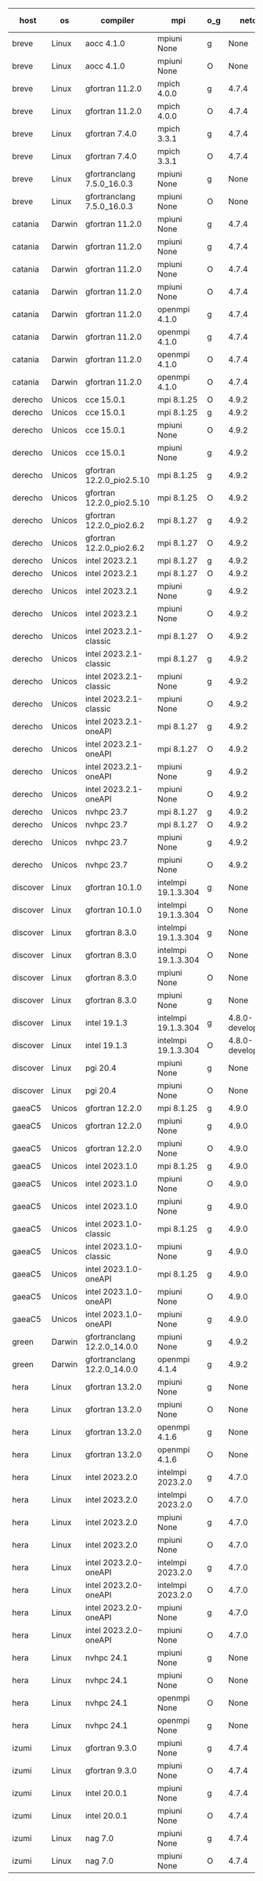 

| host     | os       | compiler                              | mpi                      | o_g        | netcdf        | build       | u_pass          | u_fail          | s_pass            | s_fail            | e_pass             | e_fail             | nuopc_pass       | nuopc_fail       | artifacts link          |
|----------|----------|---------------------------------------|--------------------------|------------|---------------|-------------|-----------------|-----------------|-------------------|-------------------|--------------------|--------------------|------------------|------------------|-------------------------|
| breve | Linux | aocc 4.1.0 | mpiuni None  | g | None  | PASS | 12495 | 26 | 8 | 0 | 44 | 0 | None | None | <a href="https://github.com/esmf-org/esmf-test-artifacts/tree/f71443e1dd7b4850a479638413ccda2303534297/feature_hconfig-extras/aocc/4.1.0/g/mpiuni/None" target="_blank">f71443e</a> | 
| breve | Linux | aocc 4.1.0 | mpiuni None  | O | None  | PASS | 12495 | 26 | 8 | 0 | 44 | 0 | None | None | <a href="https://github.com/esmf-org/esmf-test-artifacts/tree/3177085fd874e7bcad58b69c80ba7db401d6e19a/feature_hconfig-extras/aocc/4.1.0/O/mpiuni/None" target="_blank">3177085</a> | 
| breve | Linux | gfortran 11.2.0 | mpich 4.0.0  | g | 4.7.4  | PASS | 14189 | 0 | 50 | 0 | 81 | 0 | 51 | 0 | <a href="https://github.com/esmf-org/esmf-test-artifacts/tree/41b62049e9878dbe15214a00ccff94e7ba6cb04d/feature_hconfig-extras/gfortran/11.2.0/g/mpich/4.0.0" target="_blank">41b6204</a> | 
| breve | Linux | gfortran 11.2.0 | mpich 4.0.0  | O | 4.7.4  | PASS | 14189 | 0 | 50 | 0 | 81 | 0 | 51 | 0 | <a href="https://github.com/esmf-org/esmf-test-artifacts/tree/041519c13c277fd00095128ad076191565509702/feature_hconfig-extras/gfortran/11.2.0/O/mpich/4.0.0" target="_blank">041519c</a> | 
| breve | Linux | gfortran 7.4.0 | mpich 3.3.1  | g | 4.7.4  | PASS | 14189 | 0 | 50 | 0 | 81 | 0 | 51 | 0 | <a href="https://github.com/esmf-org/esmf-test-artifacts/tree/79d9f734c6033040f8d250e1980c67b3d5dca575/feature_hconfig-extras/gfortran/7.4.0/g/mpich/3.3.1" target="_blank">79d9f73</a> | 
| breve | Linux | gfortran 7.4.0 | mpich 3.3.1  | O | 4.7.4  | PASS | 14189 | 0 | 50 | 0 | 81 | 0 | 51 | 0 | <a href="https://github.com/esmf-org/esmf-test-artifacts/tree/8667ccba615133158a772d510473a41ea6778878/feature_hconfig-extras/gfortran/7.4.0/O/mpich/3.3.1" target="_blank">8667ccb</a> | 
| breve | Linux | gfortranclang 7.5.0_16.0.3 | mpiuni None  | g | None  | PASS | 12521 | 0 | 8 | 0 | 44 | 0 | None | None | <a href="https://github.com/esmf-org/esmf-test-artifacts/tree/722747f7b12e0f3cae98109878bdbd0b02d31a7c/feature_hconfig-extras/gfortranclang/7.5.0_16.0.3/g/mpiuni/None" target="_blank">722747f</a> | 
| breve | Linux | gfortranclang 7.5.0_16.0.3 | mpiuni None  | O | None  | PASS | 12521 | 0 | 8 | 0 | 44 | 0 | None | None | <a href="https://github.com/esmf-org/esmf-test-artifacts/tree/eb6785749ae36cdf70fdd8a5d72f8dd331b22202/feature_hconfig-extras/gfortranclang/7.5.0_16.0.3/O/mpiuni/None" target="_blank">eb67857</a> | 
| catania | Darwin | gfortran 11.2.0 | mpiuni None  | g | 4.7.4  | PASS | 12521 | 0 | 8 | 0 | 44 | 0 | None | None | <a href="https://github.com/esmf-org/esmf-test-artifacts/tree/5bf7bb7185768dfec9b3ce2f083885a242210843/feature_hconfig-extras/gfortran/11.2.0/g/mpiuni/None" target="_blank">5bf7bb7</a> | 
| catania | Darwin | gfortran 11.2.0 | mpiuni None  | g | 4.7.4  | PASS | 12521 | 0 | 8 | 0 | 44 | 0 | None | None | <a href="https://github.com/esmf-org/esmf-test-artifacts/tree/6e41222812c2ff8e9d5190363707fcd311cdfdd1/feature_hconfig-extras/gfortran/11.2.0/g/mpiuni/None" target="_blank">6e41222</a> | 
| catania | Darwin | gfortran 11.2.0 | mpiuni None  | O | 4.7.4  | PASS | 12521 | 0 | 8 | 0 | 44 | 0 | None | None | <a href="https://github.com/esmf-org/esmf-test-artifacts/tree/db232d4683216a7b326f88eb8dd1ca6099f3de25/feature_hconfig-extras/gfortran/11.2.0/O/mpiuni/None" target="_blank">db232d4</a> | 
| catania | Darwin | gfortran 11.2.0 | mpiuni None  | O | 4.7.4  | PASS | 12521 | 0 | 8 | 0 | 44 | 0 | None | None | <a href="https://github.com/esmf-org/esmf-test-artifacts/tree/b329e8507d5dc345d81145c413d5030231de2156/feature_hconfig-extras/gfortran/11.2.0/O/mpiuni/None" target="_blank">b329e85</a> | 
| catania | Darwin | gfortran 11.2.0 | openmpi 4.1.0  | g | 4.7.4  | PASS | 14186 | 3 | 50 | 0 | 81 | 0 | 51 | 0 | <a href="https://github.com/esmf-org/esmf-test-artifacts/tree/0ed91f058ae2d0a85340c64d105c86ae06a09806/feature_hconfig-extras/gfortran/11.2.0/g/openmpi/4.1.0" target="_blank">0ed91f0</a> | 
| catania | Darwin | gfortran 11.2.0 | openmpi 4.1.0  | g | 4.7.4  | PASS | 14186 | 3 | 50 | 0 | 81 | 0 | 51 | 0 | <a href="https://github.com/esmf-org/esmf-test-artifacts/tree/d8a19c679984e49b1ccd15dd740a8be27654a83a/feature_hconfig-extras/gfortran/11.2.0/g/openmpi/4.1.0" target="_blank">d8a19c6</a> | 
| catania | Darwin | gfortran 11.2.0 | openmpi 4.1.0  | O | 4.7.4  | PASS | 14186 | 3 | 50 | 0 | 81 | 0 | 51 | 0 | <a href="https://github.com/esmf-org/esmf-test-artifacts/tree/9d87c501180221d7bdad23f413fae84464063fa0/feature_hconfig-extras/gfortran/11.2.0/O/openmpi/4.1.0" target="_blank">9d87c50</a> | 
| catania | Darwin | gfortran 11.2.0 | openmpi 4.1.0  | O | 4.7.4  | PASS | 14186 | 3 | 50 | 0 | 81 | 0 | 51 | 0 | <a href="https://github.com/esmf-org/esmf-test-artifacts/tree/1220fe35778b68c873c49329f452d049886be9be/feature_hconfig-extras/gfortran/11.2.0/O/openmpi/4.1.0" target="_blank">1220fe3</a> | 
| derecho | Unicos | cce 15.0.1 | mpi 8.1.25  | O | 4.9.2  | PASS | 14111 | 78 | 50 | 0 | 81 | 0 | 51 | 0 | <a href="https://github.com/esmf-org/esmf-test-artifacts/tree/46d6eae0b1fbc55fad37797892e9743720af456b/feature_hconfig-extras/cce/15.0.1/O/mpi/8.1.25" target="_blank">46d6eae</a> | 
| derecho | Unicos | cce 15.0.1 | mpi 8.1.25  | g | 4.9.2  | PASS | 14113 | 76 | 50 | 0 | 81 | 0 | 51 | 0 | <a href="https://github.com/esmf-org/esmf-test-artifacts/tree/315012d69074d68d20c753c88b2d7ee5ae9c3a0e/feature_hconfig-extras/cce/15.0.1/g/mpi/8.1.25" target="_blank">315012d</a> | 
| derecho | Unicos | cce 15.0.1 | mpiuni None  | O | 4.9.2  | PASS | 12286 | 235 | 8 | 0 | 44 | 0 | None | None | <a href="https://github.com/esmf-org/esmf-test-artifacts/tree/36c9d86042dd63eed521c2aa1d738d1f7611cb95/feature_hconfig-extras/cce/15.0.1/O/mpiuni/None" target="_blank">36c9d86</a> | 
| derecho | Unicos | cce 15.0.1 | mpiuni None  | g | 4.9.2  | PASS | 12445 | 76 | 8 | 0 | 44 | 0 | None | None | <a href="https://github.com/esmf-org/esmf-test-artifacts/tree/732054f4fe5164e97eff4db02fea9d1dadf2d80d/feature_hconfig-extras/cce/15.0.1/g/mpiuni/None" target="_blank">732054f</a> | 
| derecho | Unicos | gfortran 12.2.0_pio2.5.10 | mpi 8.1.25  | g | 4.9.2  | PASS | 14189 | 0 | 50 | 0 | 81 | 0 | 51 | 0 | <a href="https://github.com/esmf-org/esmf-test-artifacts/tree/bd2444063146f92fef2ea366ae0e10148c99fa11/feature_hconfig-extras/gfortran/12.2.0_pio2.5.10/g/mpi/8.1.25" target="_blank">bd24440</a> | 
| derecho | Unicos | gfortran 12.2.0_pio2.5.10 | mpi 8.1.25  | O | 4.9.2  | PASS | 14189 | 0 | 50 | 0 | 81 | 0 | 51 | 0 | <a href="https://github.com/esmf-org/esmf-test-artifacts/tree/f6751be6c05bfe8d1b9d6cdd815a837733571f3e/feature_hconfig-extras/gfortran/12.2.0_pio2.5.10/O/mpi/8.1.25" target="_blank">f6751be</a> | 
| derecho | Unicos | gfortran 12.2.0_pio2.6.2 | mpi 8.1.27  | g | 4.9.2  | PASS | 14189 | 0 | 50 | 0 | 81 | 0 | 51 | 0 | <a href="https://github.com/esmf-org/esmf-test-artifacts/tree/c458c3ae3cd99d407a2ea6e98f3810979cdcc09f/feature_hconfig-extras/gfortran/12.2.0_pio2.6.2/g/mpi/8.1.27" target="_blank">c458c3a</a> | 
| derecho | Unicos | gfortran 12.2.0_pio2.6.2 | mpi 8.1.27  | O | 4.9.2  | PASS | 14189 | 0 | 50 | 0 | 81 | 0 | 51 | 0 | <a href="https://github.com/esmf-org/esmf-test-artifacts/tree/ed3aa9f1709ac810692751214728807b2f905bf6/feature_hconfig-extras/gfortran/12.2.0_pio2.6.2/O/mpi/8.1.27" target="_blank">ed3aa9f</a> | 
| derecho | Unicos | intel 2023.2.1 | mpi 8.1.27  | g | 4.9.2  | PASS | 14189 | 0 | 50 | 0 | 81 | 0 | 51 | 0 | <a href="https://github.com/esmf-org/esmf-test-artifacts/tree/536a730ad0a30395e2bd0d855b0e6ae014bcf464/feature_hconfig-extras/intel/2023.2.1/g/mpi/8.1.27" target="_blank">536a730</a> | 
| derecho | Unicos | intel 2023.2.1 | mpi 8.1.27  | O | 4.9.2  | PASS | 14189 | 0 | 50 | 0 | 81 | 0 | 51 | 0 | <a href="https://github.com/esmf-org/esmf-test-artifacts/tree/03b56fdabef3898336cbc1e56cd6ea6e60416b55/feature_hconfig-extras/intel/2023.2.1/O/mpi/8.1.27" target="_blank">03b56fd</a> | 
| derecho | Unicos | intel 2023.2.1 | mpiuni None  | g | 4.9.2  | PASS | 12521 | 0 | 8 | 0 | 44 | 0 | None | None | <a href="https://github.com/esmf-org/esmf-test-artifacts/tree/d9de0bba13848a9f36534a81ede1ec2b05d8f896/feature_hconfig-extras/intel/2023.2.1/g/mpiuni/None" target="_blank">d9de0bb</a> | 
| derecho | Unicos | intel 2023.2.1 | mpiuni None  | O | 4.9.2  | PASS | 12521 | 0 | 8 | 0 | 44 | 0 | None | None | <a href="https://github.com/esmf-org/esmf-test-artifacts/tree/7824ab4396e99e53e0b09da4855bc38b5b01eb98/feature_hconfig-extras/intel/2023.2.1/O/mpiuni/None" target="_blank">7824ab4</a> | 
| derecho | Unicos | intel 2023.2.1-classic | mpi 8.1.27  | O | 4.9.2  | PASS | 14189 | 0 | 50 | 0 | 81 | 0 | 51 | 0 | <a href="https://github.com/esmf-org/esmf-test-artifacts/tree/94982e32a7c7074aa895110d269b2f375304a6c2/feature_hconfig-extras/intel/2023.2.1-classic/O/mpi/8.1.27" target="_blank">94982e3</a> | 
| derecho | Unicos | intel 2023.2.1-classic | mpi 8.1.27  | g | 4.9.2  | PASS | 14189 | 0 | 50 | 0 | 81 | 0 | 51 | 0 | <a href="https://github.com/esmf-org/esmf-test-artifacts/tree/bc01c348de8138d2057065d255a761cf2b7a211d/feature_hconfig-extras/intel/2023.2.1-classic/g/mpi/8.1.27" target="_blank">bc01c34</a> | 
| derecho | Unicos | intel 2023.2.1-classic | mpiuni None  | g | 4.9.2  | PASS | 12521 | 0 | 8 | 0 | 44 | 0 | None | None | <a href="https://github.com/esmf-org/esmf-test-artifacts/tree/2ea3452df36c2ac7b887c174cc5b4728f4ff23af/feature_hconfig-extras/intel/2023.2.1-classic/g/mpiuni/None" target="_blank">2ea3452</a> | 
| derecho | Unicos | intel 2023.2.1-classic | mpiuni None  | O | 4.9.2  | PASS | 12521 | 0 | 8 | 0 | 44 | 0 | None | None | <a href="https://github.com/esmf-org/esmf-test-artifacts/tree/09884b04180ca3eaeb19c9b00402de5b59d2740c/feature_hconfig-extras/intel/2023.2.1-classic/O/mpiuni/None" target="_blank">09884b0</a> | 
| derecho | Unicos | intel 2023.2.1-oneAPI | mpi 8.1.27  | g | 4.9.2  | PASS | 14189 | 0 | 50 | 0 | 81 | 0 | 51 | 0 | <a href="https://github.com/esmf-org/esmf-test-artifacts/tree/f1a03fa8473de9feb86ce2c180bccb3a633354c2/feature_hconfig-extras/intel/2023.2.1-oneAPI/g/mpi/8.1.27" target="_blank">f1a03fa</a> | 
| derecho | Unicos | intel 2023.2.1-oneAPI | mpi 8.1.27  | O | 4.9.2  | PASS | 14189 | 0 | 49 | 1 | 81 | 0 | 51 | 0 | <a href="https://github.com/esmf-org/esmf-test-artifacts/tree/7adbce435f9cce36b7d9462923c408ded0b341e0/feature_hconfig-extras/intel/2023.2.1-oneAPI/O/mpi/8.1.27" target="_blank">7adbce4</a> | 
| derecho | Unicos | intel 2023.2.1-oneAPI | mpiuni None  | g | 4.9.2  | PASS | 12521 | 0 | 8 | 0 | 44 | 0 | None | None | <a href="https://github.com/esmf-org/esmf-test-artifacts/tree/ded7c798249298092b6e35f194030035b8f7b7c6/feature_hconfig-extras/intel/2023.2.1-oneAPI/g/mpiuni/None" target="_blank">ded7c79</a> | 
| derecho | Unicos | intel 2023.2.1-oneAPI | mpiuni None  | O | 4.9.2  | PASS | 12521 | 0 | 8 | 0 | 44 | 0 | None | None | <a href="https://github.com/esmf-org/esmf-test-artifacts/tree/f683a43b2a99164234e6325f7d5c586002dc4c01/feature_hconfig-extras/intel/2023.2.1-oneAPI/O/mpiuni/None" target="_blank">f683a43</a> | 
| derecho | Unicos | nvhpc 23.7 | mpi 8.1.27  | g | 4.9.2  | PASS | 14189 | 0 | 50 | 0 | 81 | 0 | 51 | 0 | <a href="https://github.com/esmf-org/esmf-test-artifacts/tree/6033743ce3de2b9b6ae3c9d96d4a03bd1ecd1908/feature_hconfig-extras/nvhpc/23.7/g/mpi/8.1.27" target="_blank">6033743</a> | 
| derecho | Unicos | nvhpc 23.7 | mpi 8.1.27  | O | 4.9.2  | PASS | 14189 | 0 | 50 | 0 | 81 | 0 | 51 | 0 | <a href="https://github.com/esmf-org/esmf-test-artifacts/tree/f6d167634efce9b6ecb3552ff01a80e153828cc3/feature_hconfig-extras/nvhpc/23.7/O/mpi/8.1.27" target="_blank">f6d1676</a> | 
| derecho | Unicos | nvhpc 23.7 | mpiuni None  | g | 4.9.2  | PASS | 12521 | 0 | 8 | 0 | 44 | 0 | None | None | <a href="https://github.com/esmf-org/esmf-test-artifacts/tree/8a077ed4ed6800a426eae52fba5576a93d81c89f/feature_hconfig-extras/nvhpc/23.7/g/mpiuni/None" target="_blank">8a077ed</a> | 
| derecho | Unicos | nvhpc 23.7 | mpiuni None  | O | 4.9.2  | PASS | 12521 | 0 | 8 | 0 | 44 | 0 | None | None | <a href="https://github.com/esmf-org/esmf-test-artifacts/tree/d549929b2d77395f347f56ecb547d1ff60a901af/feature_hconfig-extras/nvhpc/23.7/O/mpiuni/None" target="_blank">d549929</a> | 
| discover | Linux | gfortran 10.1.0 | intelmpi 19.1.3.304  | g | None  | PASS | 14174 | 15 | 50 | 0 | 81 | 0 | 51 | 0 | <a href="https://github.com/esmf-org/esmf-test-artifacts/tree/39dd6356653054ffcc284426e217263d39b9d4d8/feature_hconfig-extras/gfortran/10.1.0/g/intelmpi/19.1.3.304" target="_blank">39dd635</a> | 
| discover | Linux | gfortran 10.1.0 | intelmpi 19.1.3.304  | O | None  | PASS | 14174 | 15 | 50 | 0 | 81 | 0 | 51 | 0 | <a href="https://github.com/esmf-org/esmf-test-artifacts/tree/b6d6275c6a2c313a54ae745b33bc9e51787dbe4b/feature_hconfig-extras/gfortran/10.1.0/O/intelmpi/19.1.3.304" target="_blank">b6d6275</a> | 
| discover | Linux | gfortran 8.3.0 | intelmpi 19.1.3.304  | g | None  | PASS | 14174 | 15 | 50 | 0 | 81 | 0 | 51 | 0 | <a href="https://github.com/esmf-org/esmf-test-artifacts/tree/c3fd663c31430e22bdb1ac5d9badf44d8d878815/feature_hconfig-extras/gfortran/8.3.0/g/intelmpi/19.1.3.304" target="_blank">c3fd663</a> | 
| discover | Linux | gfortran 8.3.0 | intelmpi 19.1.3.304  | O | None  | PASS | 14174 | 15 | 50 | 0 | 81 | 0 | 51 | 0 | <a href="https://github.com/esmf-org/esmf-test-artifacts/tree/e2e02b084374ec5859e0bc25f3fc62b2d11a0c96/feature_hconfig-extras/gfortran/8.3.0/O/intelmpi/19.1.3.304" target="_blank">e2e02b0</a> | 
| discover | Linux | gfortran 8.3.0 | mpiuni None  | O | None  | PASS | 12521 | 0 | 8 | 0 | 44 | 0 | None | None | <a href="https://github.com/esmf-org/esmf-test-artifacts/tree/454ad0706602c10dda778eacc9bb6c6416999239/feature_hconfig-extras/gfortran/8.3.0/O/mpiuni/None" target="_blank">454ad07</a> | 
| discover | Linux | gfortran 8.3.0 | mpiuni None  | g | None  | PASS | 12521 | 0 | 8 | 0 | 44 | 0 | None | None | <a href="https://github.com/esmf-org/esmf-test-artifacts/tree/fae9a2dc3d495b9f6b4352c6453fd021dbe74bcb/feature_hconfig-extras/gfortran/8.3.0/g/mpiuni/None" target="_blank">fae9a2d</a> | 
| discover | Linux | intel 19.1.3 | intelmpi 19.1.3.304  | g | 4.8.0-development  | PASS | 14188 | 1 | 50 | 0 | 81 | 0 | 51 | 0 | <a href="https://github.com/esmf-org/esmf-test-artifacts/tree/0449216bb15a87994e3ff985db70c6f5358c85b3/feature_hconfig-extras/intel/19.1.3/g/intelmpi/19.1.3.304" target="_blank">0449216</a> | 
| discover | Linux | intel 19.1.3 | intelmpi 19.1.3.304  | O | 4.8.0-development  | PASS | 14189 | 0 | 50 | 0 | 81 | 0 | 51 | 0 | <a href="https://github.com/esmf-org/esmf-test-artifacts/tree/89f0ab5266ac097d6893e7a1e96e265fd435dbd5/feature_hconfig-extras/intel/19.1.3/O/intelmpi/19.1.3.304" target="_blank">89f0ab5</a> | 
| discover | Linux | pgi 20.4 | mpiuni None  | g | None  | PASS | 12521 | 0 | 8 | 0 | 44 | 0 | None | None | <a href="https://github.com/esmf-org/esmf-test-artifacts/tree/f0b136f44db406981a78edd0ebe47ea164a07d74/feature_hconfig-extras/pgi/20.4/g/mpiuni/None" target="_blank">f0b136f</a> | 
| discover | Linux | pgi 20.4 | mpiuni None  | O | None  | PASS | 12521 | 0 | 8 | 0 | 44 | 0 | None | None | <a href="https://github.com/esmf-org/esmf-test-artifacts/tree/4f1ab80fed8fa51da0b455ef8b81d31528a78c8b/feature_hconfig-extras/pgi/20.4/O/mpiuni/None" target="_blank">4f1ab80</a> | 
| gaeaC5 | Unicos | gfortran 12.2.0 | mpi 8.1.25  | g | 4.9.0  | PASS | 14189 | 0 | 50 | 0 | 81 | 0 | 51 | 0 | <a href="https://github.com/esmf-org/esmf-test-artifacts/tree/a04ff92146c3a1aa4ccf83af48773577a2af211f/feature_hconfig-extras/gfortran/12.2.0/g/mpi/8.1.25" target="_blank">a04ff92</a> | 
| gaeaC5 | Unicos | gfortran 12.2.0 | mpiuni None  | g | 4.9.0  | PASS | None | None | None | None | None | None | None | None | <a href="https://github.com/esmf-org/esmf-test-artifacts/tree/35f32fdcfe94f79dd921a3fce6cc1bdee3c14b59/feature_hconfig-extras/gfortran/12.2.0/g/mpiuni/None" target="_blank">35f32fd</a> | 
| gaeaC5 | Unicos | gfortran 12.2.0 | mpiuni None  | O | 4.9.0  | PASS | 12521 | 0 | 8 | 0 | 44 | 0 | None | None | <a href="https://github.com/esmf-org/esmf-test-artifacts/tree/a646c2a6ba530e7bc68dd365dd12ecfbf44a58f7/feature_hconfig-extras/gfortran/12.2.0/O/mpiuni/None" target="_blank">a646c2a</a> | 
| gaeaC5 | Unicos | intel 2023.1.0 | mpi 8.1.25  | g | 4.9.0  | PASS | 14189 | 0 | 50 | 0 | 81 | 0 | 51 | 0 | <a href="https://github.com/esmf-org/esmf-test-artifacts/tree/0f4f2bb4187ab8bb13852b4592c16734750dadd7/feature_hconfig-extras/intel/2023.1.0/g/mpi/8.1.25" target="_blank">0f4f2bb</a> | 
| gaeaC5 | Unicos | intel 2023.1.0 | mpiuni None  | O | 4.9.0  | PASS | 12521 | 0 | 8 | 0 | 44 | 0 | None | None | <a href="https://github.com/esmf-org/esmf-test-artifacts/tree/863782cf6c6946a14b6a2c5cb7d84aa4ff545275/feature_hconfig-extras/intel/2023.1.0/O/mpiuni/None" target="_blank">863782c</a> | 
| gaeaC5 | Unicos | intel 2023.1.0 | mpiuni None  | g | 4.9.0  | PASS | 12521 | 0 | 8 | 0 | 44 | 0 | None | None | <a href="https://github.com/esmf-org/esmf-test-artifacts/tree/86b8de2f29a6e9ec65f0a6469df61c7e932c54ca/feature_hconfig-extras/intel/2023.1.0/g/mpiuni/None" target="_blank">86b8de2</a> | 
| gaeaC5 | Unicos | intel 2023.1.0-classic | mpi 8.1.25  | g | 4.9.0  | PASS | None | None | None | None | None | None | None | None | <a href="https://github.com/esmf-org/esmf-test-artifacts/tree/963b87bceee4df3be8fd11cb1041f1914c7530e0/feature_hconfig-extras/intel/2023.1.0-classic/g/mpi/8.1.25" target="_blank">963b87b</a> | 
| gaeaC5 | Unicos | intel 2023.1.0-classic | mpiuni None  | g | 4.9.0  | PASS | 12521 | 0 | 8 | 0 | 44 | 0 | None | None | <a href="https://github.com/esmf-org/esmf-test-artifacts/tree/edff969fe498d8af79178fb20fcb8e748300ed8d/feature_hconfig-extras/intel/2023.1.0-classic/g/mpiuni/None" target="_blank">edff969</a> | 
| gaeaC5 | Unicos | intel 2023.1.0-oneAPI | mpi 8.1.25  | g | 4.9.0  | PASS | 14189 | 0 | 50 | 0 | 81 | 0 | 41 | 10 | <a href="https://github.com/esmf-org/esmf-test-artifacts/tree/6e49a39c7607df0d2514fa1349b573194a7da1a7/feature_hconfig-extras/intel/2023.1.0-oneAPI/g/mpi/8.1.25" target="_blank">6e49a39</a> | 
| gaeaC5 | Unicos | intel 2023.1.0-oneAPI | mpiuni None  | O | 4.9.0  | PASS | 12521 | 0 | 8 | 0 | 44 | 0 | None | None | <a href="https://github.com/esmf-org/esmf-test-artifacts/tree/35d75f1d0bc7d4e7ca54628a88879df1ace1498f/feature_hconfig-extras/intel/2023.1.0-oneAPI/O/mpiuni/None" target="_blank">35d75f1</a> | 
| gaeaC5 | Unicos | intel 2023.1.0-oneAPI | mpiuni None  | g | 4.9.0  | PASS | 12521 | 0 | 8 | 0 | 44 | 0 | None | None | <a href="https://github.com/esmf-org/esmf-test-artifacts/tree/2196db5221b3499d7e29b69b8e4b7c4f5a04800b/feature_hconfig-extras/intel/2023.1.0-oneAPI/g/mpiuni/None" target="_blank">2196db5</a> | 
| green | Darwin | gfortranclang 12.2.0_14.0.0 | mpiuni None  | g | 4.9.2  | PASS | None | None | None | None | None | None | None | None | <a href="https://github.com/esmf-org/esmf-test-artifacts/tree/d445bf4b5e4dc363b0d3aa55505395747665e709/feature_hconfig-extras/gfortranclang/12.2.0_14.0.0/g/mpiuni/None" target="_blank">d445bf4</a> | 
| green | Darwin | gfortranclang 12.2.0_14.0.0 | openmpi 4.1.4  | g | 4.9.2  | PASS | 14189 | 0 | 50 | 0 | 81 | 0 | 51 | 0 | <a href="https://github.com/esmf-org/esmf-test-artifacts/tree/4e8fa517bf2533a7deaf8f12b6c4063c8909e858/feature_hconfig-extras/gfortranclang/12.2.0_14.0.0/g/openmpi/4.1.4" target="_blank">4e8fa51</a> | 
| hera | Linux | gfortran 13.2.0 | mpiuni None  | g | None  | PASS | 12521 | 0 | 8 | 0 | 44 | 0 | None | None | <a href="https://github.com/esmf-org/esmf-test-artifacts/tree/7ff89f2306bc39d95a8c9ea5894ae64838d09e0b/feature_hconfig-extras/gfortran/13.2.0/g/mpiuni/None" target="_blank">7ff89f2</a> | 
| hera | Linux | gfortran 13.2.0 | mpiuni None  | O | None  | PASS | 12521 | 0 | 8 | 0 | 44 | 0 | None | None | <a href="https://github.com/esmf-org/esmf-test-artifacts/tree/992e752b2385e98f7edeccca8030426773420fe2/feature_hconfig-extras/gfortran/13.2.0/O/mpiuni/None" target="_blank">992e752</a> | 
| hera | Linux | gfortran 13.2.0 | openmpi 4.1.6  | g | None  | PASS | None | None | None | None | None | None | None | None | <a href="https://github.com/esmf-org/esmf-test-artifacts/tree/44b8cb1d32875e65372799f9175f9d0ea4660492/feature_hconfig-extras/gfortran/13.2.0/g/openmpi/4.1.6" target="_blank">44b8cb1</a> | 
| hera | Linux | gfortran 13.2.0 | openmpi 4.1.6  | O | None  | PASS | 14189 | 0 | 50 | 0 | 81 | 0 | 51 | 0 | <a href="https://github.com/esmf-org/esmf-test-artifacts/tree/c54cf568b3563c1757c6730390f3fd99d689077d/feature_hconfig-extras/gfortran/13.2.0/O/openmpi/4.1.6" target="_blank">c54cf56</a> | 
| hera | Linux | intel 2023.2.0 | intelmpi 2023.2.0  | g | 4.7.0  | PASS | 14189 | 0 | 50 | 0 | 81 | 0 | 51 | 0 | <a href="https://github.com/esmf-org/esmf-test-artifacts/tree/1a959cdf86cf87265ef9a20abde07f56e6d7faac/feature_hconfig-extras/intel/2023.2.0/g/intelmpi/2023.2.0" target="_blank">1a959cd</a> | 
| hera | Linux | intel 2023.2.0 | intelmpi 2023.2.0  | O | 4.7.0  | PASS | 14189 | 0 | 50 | 0 | 81 | 0 | 51 | 0 | <a href="https://github.com/esmf-org/esmf-test-artifacts/tree/7e55a3c970f3f20c2f2ea07db2a635d86a2b03db/feature_hconfig-extras/intel/2023.2.0/O/intelmpi/2023.2.0" target="_blank">7e55a3c</a> | 
| hera | Linux | intel 2023.2.0 | mpiuni None  | g | 4.7.0  | PASS | None | None | None | None | None | None | None | None | <a href="https://github.com/esmf-org/esmf-test-artifacts/tree/29ce9ec86389fe437eb19d12a6ee2114f9677787/feature_hconfig-extras/intel/2023.2.0/g/mpiuni/None" target="_blank">29ce9ec</a> | 
| hera | Linux | intel 2023.2.0 | mpiuni None  | O | 4.7.0  | PASS | None | None | None | None | None | None | None | None | <a href="https://github.com/esmf-org/esmf-test-artifacts/tree/3eb2a144ed9ccb261779adedebb2fa73e12880cc/feature_hconfig-extras/intel/2023.2.0/O/mpiuni/None" target="_blank">3eb2a14</a> | 
| hera | Linux | intel 2023.2.0-oneAPI | intelmpi 2023.2.0  | g | 4.7.0  | PASS | None | None | None | None | None | None | None | None | <a href="https://github.com/esmf-org/esmf-test-artifacts/tree/0318b796f5b30e2aa466a6fdcdb972ce0d7fc64c/feature_hconfig-extras/intel/2023.2.0-oneAPI/g/intelmpi/2023.2.0" target="_blank">0318b79</a> | 
| hera | Linux | intel 2023.2.0-oneAPI | intelmpi 2023.2.0  | O | 4.7.0  | PASS | None | None | None | None | None | None | None | None | <a href="https://github.com/esmf-org/esmf-test-artifacts/tree/700c92905f08c0d38f88dee914976c36f23b1324/feature_hconfig-extras/intel/2023.2.0-oneAPI/O/intelmpi/2023.2.0" target="_blank">700c929</a> | 
| hera | Linux | intel 2023.2.0-oneAPI | mpiuni None  | g | 4.7.0  | PASS | 12521 | 0 | 8 | 0 | 44 | 0 | None | None | <a href="https://github.com/esmf-org/esmf-test-artifacts/tree/f14f1c4d3327d636bee77b0f700fefce28ecdce6/feature_hconfig-extras/intel/2023.2.0-oneAPI/g/mpiuni/None" target="_blank">f14f1c4</a> | 
| hera | Linux | intel 2023.2.0-oneAPI | mpiuni None  | O | 4.7.0  | PASS | None | None | None | None | None | None | None | None | <a href="https://github.com/esmf-org/esmf-test-artifacts/tree/1f92d43f04bbc24209f1f6138e47219d0f89a105/feature_hconfig-extras/intel/2023.2.0-oneAPI/O/mpiuni/None" target="_blank">1f92d43</a> | 
| hera | Linux | nvhpc 24.1 | mpiuni None  | g | None  | PASS | 12521 | 0 | 8 | 0 | 44 | 0 | None | None | <a href="https://github.com/esmf-org/esmf-test-artifacts/tree/68b45a7e6751418f9810bce5d4a2dd33207be1f6/feature_hconfig-extras/nvhpc/24.1/g/mpiuni/None" target="_blank">68b45a7</a> | 
| hera | Linux | nvhpc 24.1 | mpiuni None  | O | None  | PASS | None | None | None | None | None | None | None | None | <a href="https://github.com/esmf-org/esmf-test-artifacts/tree/984639d217667a031767c60d57aac7ff008edb44/feature_hconfig-extras/nvhpc/24.1/O/mpiuni/None" target="_blank">984639d</a> | 
| hera | Linux | nvhpc 24.1 | openmpi None  | O | None  | PASS | 14189 | 0 | 50 | 0 | 81 | 0 | 51 | 0 | <a href="https://github.com/esmf-org/esmf-test-artifacts/tree/6034fa3a7cba4e5977c243078d60e0e652020ef0/feature_hconfig-extras/nvhpc/24.1/O/openmpi/None" target="_blank">6034fa3</a> | 
| hera | Linux | nvhpc 24.1 | openmpi None  | g | None  | PASS | 14189 | 0 | 50 | 0 | 81 | 0 | 51 | 0 | <a href="https://github.com/esmf-org/esmf-test-artifacts/tree/3eaad2b249dadd51676bab539b1cc2ae1a4fb00c/feature_hconfig-extras/nvhpc/24.1/g/openmpi/None" target="_blank">3eaad2b</a> | 
| izumi | Linux | gfortran 9.3.0 | mpiuni None  | g | 4.7.4  | PASS | 12521 | 0 | 8 | 0 | 44 | 0 | None | None | <a href="https://github.com/esmf-org/esmf-test-artifacts/tree/eee42c268c370c1cfb97ea98ac0a6298e7c4ae5e/feature_hconfig-extras/gfortran/9.3.0/g/mpiuni/None" target="_blank">eee42c2</a> | 
| izumi | Linux | gfortran 9.3.0 | mpiuni None  | O | 4.7.4  | PASS | 12521 | 0 | 8 | 0 | 44 | 0 | None | None | <a href="https://github.com/esmf-org/esmf-test-artifacts/tree/1273e73e893ba1cd528285c3211812a45f9b265c/feature_hconfig-extras/gfortran/9.3.0/O/mpiuni/None" target="_blank">1273e73</a> | 
| izumi | Linux | intel 20.0.1 | mpiuni None  | g | 4.7.4  | PASS | 12521 | 0 | 8 | 0 | 44 | 0 | None | None | <a href="https://github.com/esmf-org/esmf-test-artifacts/tree/22fe82f2efb16cea4802e001d3ea6b213bfded5f/feature_hconfig-extras/intel/20.0.1/g/mpiuni/None" target="_blank">22fe82f</a> | 
| izumi | Linux | intel 20.0.1 | mpiuni None  | O | 4.7.4  | PASS | 12521 | 0 | 8 | 0 | 44 | 0 | None | None | <a href="https://github.com/esmf-org/esmf-test-artifacts/tree/54bd7d7f7881a29e919b76717b60c0394fd638fb/feature_hconfig-extras/intel/20.0.1/O/mpiuni/None" target="_blank">54bd7d7</a> | 
| izumi | Linux | nag 7.0 | mpiuni None  | g | 4.7.4  | PASS | 12521 | 0 | 8 | 0 | 43 | 1 | None | None | <a href="https://github.com/esmf-org/esmf-test-artifacts/tree/3b2e94ae1cb73d35800135bdee397f42afe3ef5f/feature_hconfig-extras/nag/7.0/g/mpiuni/None" target="_blank">3b2e94a</a> | 
| izumi | Linux | nag 7.0 | mpiuni None  | O | 4.7.4  | PASS | 12521 | 0 | 8 | 0 | 43 | 1 | None | None | <a href="https://github.com/esmf-org/esmf-test-artifacts/tree/04b2f133b64fca8fe952b5ed5f104d8cb5f11ad1/feature_hconfig-extras/nag/7.0/O/mpiuni/None" target="_blank">04b2f13</a> | 
